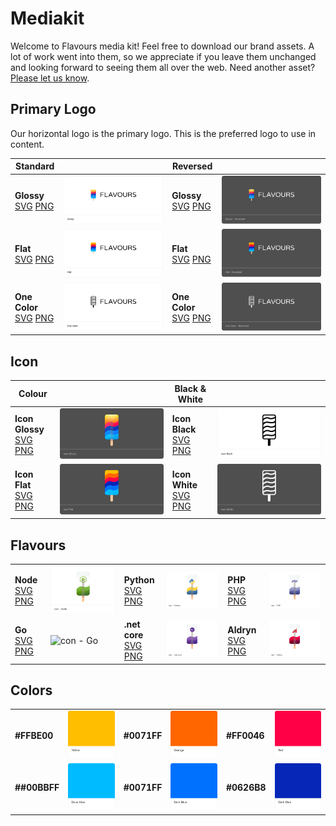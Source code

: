 # Mediakit

Welcome to Flavours media kit! Feel free to download our brand assets. A lot of work went into them, so we appreciate if you leave them unchanged and looking forward to seeing them all over the web. Need another asset? [Please let us know](ailto:support@divio.com).

## Primary Logo

Our horizontal logo is the primary logo. This is the preferred logo to use in content.

| Standard                                                                    |                                       | Reversed                                                                                    |                                                          |
| --------------------------------------------------------------------------- | ------------------------------------- | ------------------------------------------------------------------------------------------- | -------------------------------------------------------- |
| **Glossy** <br> [SVG](./assets/glossy.svg) [PNG](./assets/glossy.png)       | ![Glossy](./previews/glossy.png)      | **Glossy** <br> [SVG](./assets/GlossyReversed.svg) [PNG](./assets/GlossyReversed.png)       | ![Glossy - Reversed](./previews/GlossyReversed.png)      |
| **Flat** <br>[SVG](./assets/flat.svg) [PNG](./assets/flat.png)              | ![Flat](./previews/flat.png)          | **Flat** <br>[SVG](./assets/FlatReversed.svg) [PNG](./assets/FlatReversed.png)              | ![Flat - Reversed](./previews/FlatReversed.png)          |
| **One Color** <br>[SVG](./assets/OneColor.svg) [PNG](./assets/OneColor.png) | ![One Color](./previews/OneColor.png) | **One Color**<br> [SVG](./assets/OneColorReversed.svg) [PNG](./assets/OneColorReversed.png) | ![One Color - Reversed](./previews/OneColorReversed.png) |

## Icon

| Colour                                                                            |                                           | Black & White                                                                  |                                         |
| --------------------------------------------------------------------------------- | ----------------------------------------- | ------------------------------------------------------------------------------ | --------------------------------------- |
| **Icon Glossy** <br>[SVG](./assets/IconGlossy.svg) [PNG](./assets/IconGlossy.png) | ![Icon Glossy](./previews/IconGlossy.png) | **Icon Black** <br>[SVG](./assets/IconBlack.svg) [PNG](./assets/IconBlack.png) | ![Icon Black](./previews/IconBlack.png) |
| **Icon Flat** <br>[SVG](./assets/IconFlat.svg) [PNG](./assets/IconFlat.png)       | ![Icon Flat](./previews/IconFlat.png)     | **Icon White** <br>[SVG](./assets/IconWhite.svg) [PNG](./assets/IconWhite.png) | ![Icon White](./previews/IconWhite.png) |

## Flavours

|                                                                        |                                         |                                                                              |                                              |                                                                              |                                             |
| ---------------------------------------------------------------------- | --------------------------------------- | ---------------------------------------------------------------------------- | -------------------------------------------- | ---------------------------------------------------------------------------- | ------------------------------------------- |
| **Node** <br>[SVG](./assets/IconNode.svg) [PNG](./assets/IconNode.png) | ![Icon - Node](./previews/IconNode.png) | **Python** <br>[SVG](./assets/IconPython.svg) [PNG](./assets/IconPython.png) | ![Icon - Python](./previews/IconPython.png)  | **PHP**<br> [SVG](./assets/IconPHP.svg) [PNG](./assets/IconPHP.png)          | ![*Icon - PHP](./previews/IconPHP.png)      |
| **Go** <br>[SVG](./assets/Icono.svg) [PNG](./assets/Icono.png)         | ![con - Go](./previews/Icono.png)       | **.net core** <br>[SVG](./assets/IconNet.svg) [PNG](./assets/IconNet.png)    | ![Icon - .net core*](./previews/IconNet.png) | **Aldryn** <br>[SVG](./assets/IconAldryn.svg) [PNG](./assets/IconAldryn.png) | ![Icon - Aldryn](./previews/IconAldryn.png) |

## Colors

|              |                                                        |             |                                                 |             |                                                      |
| ------------ | ------------------------------------------------------ | ----------- | ----------------------------------------------- | ----------- | ---------------------------------------------------- |
| **#FFBE00**  | ![Colour - Yellow](./previews/ColourYellow.png)        | **#0071FF** | ![Colour - Orange](./previews/ColourOrange.png) | **#FF0046** | ![Colour - Red](./previews/ColourRed.png)            |
| **##00BBFF** | ![Colour - Light Blue](./previews/ColourLightBlue.png) | **#0071FF** | ![Colour - Blue](./previews/ColourBlue.png)     | **#0626B8** | ![Colour - Dark Blue](./previews/ColourDarkBlue.png) |
